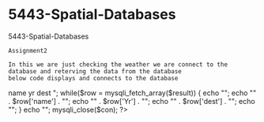 5443-Spatial-Databases
======================

5443-Spatial-Databases
`````
Assignment2
`````

`````
In this we are just checking the weather we are connect to the database and reterving the data from the database
below code displays and connects to the database
`````
<?php
$con=mysqli_connect("localhost","snaveen","Naveen@123","snaveen");
// Check connection
if (mysqli_connect_errno()) {
  echo "Failed to connect to MySQL: " . mysqli_connect_error();
}
$result = mysqli_query($con,"SELECT * FROM probes");

echo "<table border='1'>
<tr>
<th>name</th>
<th>yr</th>
<th>dest</th>
</tr>";
while($row = mysqli_fetch_array($result)) {
  echo "<tr>";
  echo "<td>" . $row['name'] . "</td>";
  echo "<td>" . $row['Yr'] . "</td>";
  echo "<td>" . $row['dest'] . "</td>";
  echo "</tr>";
}
echo "</table>";
mysqli_close($con);
?>

